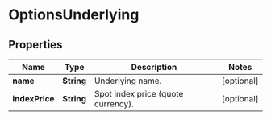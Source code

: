 
# OptionsUnderlying

## Properties

Name | Type | Description | Notes
------------ | ------------- | ------------- | -------------
**name** | **String** | Underlying name. |  [optional]
**indexPrice** | **String** | Spot index price (quote currency). |  [optional]

